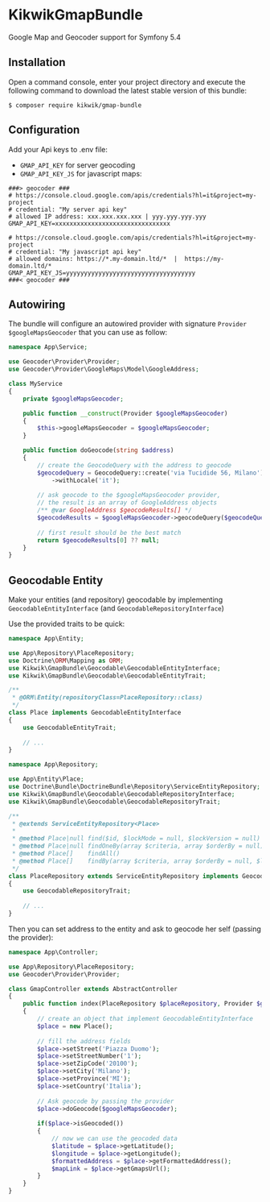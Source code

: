 KikwikGmapBundle
================

Google Map and Geocoder support for Symfony 5.4



Installation
------------

Open a command console, enter your project directory and execute the
following command to download the latest stable version of this bundle:

```console
$ composer require kikwik/gmap-bundle
```

Configuration
-------------

Add your Api keys to .env file: 
- `GMAP_API_KEY` for server geocoding 
- `GMAP_API_KEY_JS` for javascript maps:

```dotenv
###> geocoder ###
# https://console.cloud.google.com/apis/credentials?hl=it&project=my-project
# credential: "My server api key"
# allowed IP address: xxx.xxx.xxx.xxx | yyy.yyy.yyy.yyy
GMAP_API_KEY=xxxxxxxxxxxxxxxxxxxxxxxxxxxxxxxx

# https://console.cloud.google.com/apis/credentials?hl=it&project=my-project
# credential: "My javascript api key"
# allowed domains: https://*.my-domain.ltd/*  |  https://my-domain.ltd/*
GMAP_API_KEY_JS=yyyyyyyyyyyyyyyyyyyyyyyyyyyyyyyyyyyy
###< geocoder ###
```

Autowiring
----------

The bundle will configure an autowired provider with signature `Provider $googleMapsGeocoder` that you can use as follow:

```php
namespace App\Service;

use Geocoder\Provider\Provider;
use Geocoder\Provider\GoogleMaps\Model\GoogleAddress;

class MyService
{
    private $googleMapsGeocoder;

    public function __construct(Provider $googleMapsGeocoder)
    {
        $this->googleMapsGeocoder = $googleMapsGeocoder;
    }

    public function doGeocode(string $address)
    {
        // create the GeocodeQuery with the address to geocode
        $geocodeQuery = GeocodeQuery::create('via Tucidide 56, Milano')
            ->withLocale('it');
            
        // ask geocode to the $googleMapsGeocoder provider,
        // the result is an array of GoogleAddress objects   
        /** @var GoogleAddress $geocodeResults[] */
        $geocodeResults = $googleMapsGeocoder->geocodeQuery($geocodeQuery);
        
        // first result should be the best match
        return $geocodeResults[0] ?? null;
    }
}
```

Geocodable Entity
-----------------

Make your entities (and repository) geocodable by implementing `GeocodableEntityInterface` (and `GeocodableRepositoryInterface`)

Use the provided traits to be quick:

```php
namespace App\Entity;

use App\Repository\PlaceRepository;
use Doctrine\ORM\Mapping as ORM;
use Kikwik\GmapBundle\Geocodable\GeocodableEntityInterface;
use Kikwik\GmapBundle\Geocodable\GeocodableEntityTrait;

/**
 * @ORM\Entity(repositoryClass=PlaceRepository::class)
 */
class Place implements GeocodableEntityInterface
{
    use GeocodableEntityTrait;
    
    // ...
}
```

```php
namespace App\Repository;

use App\Entity\Place;
use Doctrine\Bundle\DoctrineBundle\Repository\ServiceEntityRepository;
use Kikwik\GmapBundle\Geocodable\GeocodableRepositoryInterface;
use Kikwik\GmapBundle\Geocodable\GeocodableRepositoryTrait;

/**
 * @extends ServiceEntityRepository<Place>
 *
 * @method Place|null find($id, $lockMode = null, $lockVersion = null)
 * @method Place|null findOneBy(array $criteria, array $orderBy = null)
 * @method Place[]    findAll()
 * @method Place[]    findBy(array $criteria, array $orderBy = null, $limit = null, $offset = null)
 */
class PlaceRepository extends ServiceEntityRepository implements GeocodableRepositoryInterface
{
    use GeocodableRepositoryTrait;
    
    // ...
}
```

Then you can set address to the entity and ask to geocode her self (passing the provider):

```php
namespace App\Controller;

use App\Repository\PlaceRepository;
use Geocoder\Provider\Provider;

class GmapController extends AbstractController
{
    public function index(PlaceRepository $placeRepository, Provider $googleMapsGeocoder)
    {
        // create an object that implement GeocodableEntityInterface
        $place = new Place(); 
        
        // fill the address fields
        $place->setStreet('Piazza Duomo');
        $place->setStreetNumber('1');
        $place->setZipCode('20100');
        $place->setCity('Milano');
        $place->setProvince('MI');
        $place->setCountry('Italia');
        
        // Ask geocode by passing the provider
        $place->doGeocode($googleMapsGeocoder);
        
        if($place->isGeocoded())
        {
            // now we can use the geocoded data
            $latitude = $place->getLatitude();
            $longitude = $place->getLongitude();
            $formattedAddress = $place->getFormattedAddress();
            $mapLink = $place->getGmapsUrl();
        }
    }
}
```